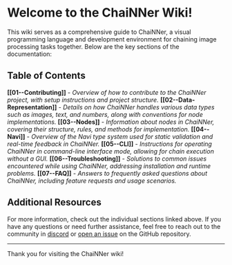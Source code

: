 # Welcome to the ChaiNNer Wiki!

This wiki serves as a comprehensive guide to ChaiNNer, a visual programming language and development environment for chaining image processing tasks together. Below are the key sections of the documentation:

## Table of Contents

**[[01--Contributing]]** - *Overview of how to contribute to the ChaiNNer project, with setup instructions and project structure.*
**[[02--Data-Representation]]** - *Details on how ChaiNNer handles various data types such as images, text, and numbers, along with conventions for node implementations.*
**[[03--Nodes]]** - *Information about nodes in ChaiNNer, covering their structure, rules, and methods for implementation.*
**[[04--Navi]]** - *Overview of the Navi type system used for static validation and real-time feedback in ChaiNNer.*
**[[05--CLI]]** - *Instructions for operating ChaiNNer in command-line interface mode, allowing for chain execution without a GUI.*
**[[06--Troubleshooting]]** - *Solutions to common issues encountered while using ChaiNNer, addressing installation and runtime problems.*
**[[07--FAQ]]** - *Answers to frequently asked questions about ChaiNNer, including feature requests and usage scenarios.*

## Additional Resources

For more information, check out the individual sections linked above. If you have any questions or need further assistance, feel free to reach out to the community in [discord](https://discord.gg/pzvAKPKyHM) or [open an issue](https://github.com/chaiNNer-org/chaiNNer/issues) on the GitHub repository.

---

Thank you for visiting the ChaiNNer wiki!